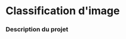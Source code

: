 # Classification d'image
### Description du projet
```julia (editor=true, logging=false, output=true)

```
```julia (editor=true, logging=false, output=true)

```

